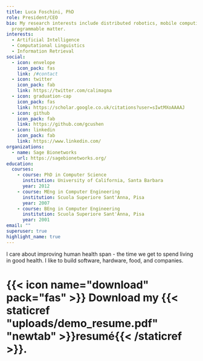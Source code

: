 ```yaml
---
title: Luca Foschini, PhD
role: President/CEO
bio: My research interests include distributed robotics, mobile computing and
  programmable matter.
interests:
  - Artificial Intelligence
  - Computational Linguistics
  - Information Retrieval
social:
  - icon: envelope
    icon_pack: fas
    link: /#contact
  - icon: twitter
    icon_pack: fab
    link: https://twitter.com/calimagna
  - icon: graduation-cap
    icon_pack: fas
    link: https://scholar.google.co.uk/citations?user=sIwtMXoAAAAJ
  - icon: github
    icon_pack: fab
    link: https://github.com/gcushen
  - icon: linkedin
    icon_pack: fab
    link: https://www.linkedin.com/
organizations:
  - name: Sage Bionetworks
    url: https://sagebionetworks.org/
education:
  courses:
    - course: PhD in Computer Science
      institution: University of California, Santa Barbara
      year: 2012
    - course: MEng in Computer Engineering
      institution: Scuola Superiore Sant'Anna, Pisa
      year: 2007
    - course: BEng in Computer Engineering
      institution: Scuola Superiore Sant'Anna, Pisa
      year: 2001
email: ""
superuser: true
highlight_name: true
---
```


I care about improving human health span - the time we get to spend living in good health. 
I like to build software, hardware, food, and companies. 

# {{< icon name="download" pack="fas" >}} Download my {{< staticref "uploads/demo_resume.pdf" "newtab" >}}resumé{{< /staticref >}}.
